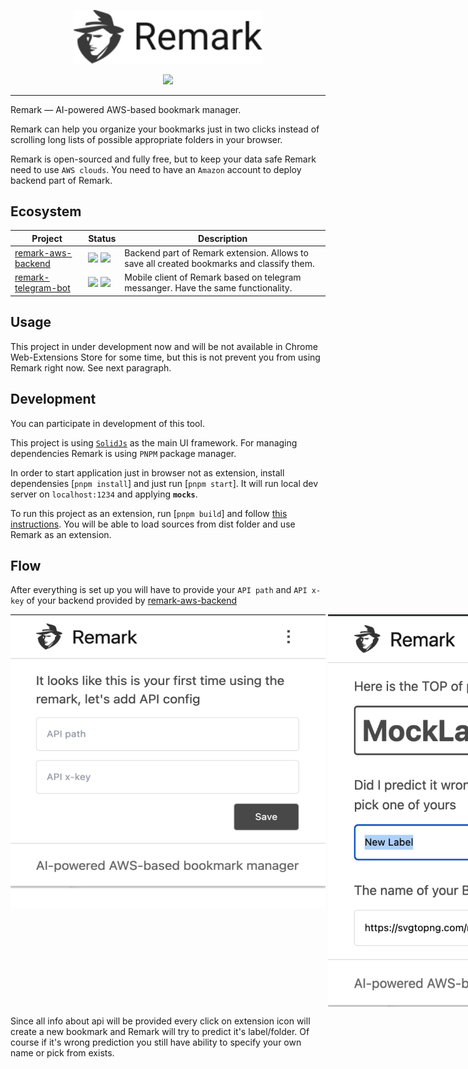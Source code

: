 <p align="center" dir="auto">
  <img style="width: 60%;" src="src/icons/logo.svg" />
</p>
<p align="center" dir="auto">
  <a href="/LICENSE" >
    <img src="https://img.shields.io/badge/license-MIT-green" />
  </a>
</p>

---

Remark — AI-powered AWS-based bookmark manager.

Remark can help you organize your bookmarks just in two clicks instead of scrolling long lists of possible appropriate folders in your browser.

Remark is open-sourced and fully free, but to keep your data safe Remark need to use `AWS clouds`. You need to have an `Amazon` account to deploy backend part of Remark.

## Ecosystem

| Project                                                                       | Status                                                                                                                                        | Description                                                                               |
| ----------------------------------------------------------------------------- | --------------------------------------------------------------------------------------------------------------------------------------------- | ----------------------------------------------------------------------------------------- |
| [remark-aws-backend](https://github.com/vtcaregorodtcev/remark-aws-backend)   | <img src="https://img.shields.io/badge/license-MIT-green" /> <img src="https://badge.fury.io/js/@vtcaregorodtcev%2Fremark-aws-backend.svg" /> | Backend part of Remark extension. Allows to save all created bookmarks and classify them. |
| [remark-telegram-bot](https://github.com/vtcaregorodtcev/remark-telegram-bot) | <img src="https://img.shields.io/badge/license-MIT-green" /> <img src="https://badge.fury.io/js/@vtcaregorodtcev%2Fremark-telegram-bot.svg" />                                                                                  | Mobile client of Remark based on telegram messanger. Have the same functionality.         |

## Usage

This project in under development now and will be not available in Chrome Web-Extensions Store for some time, but this is not prevent you from using Remark right now. See next paragraph.

## Development

You can participate in development of this tool.

This project is using [`SolidJs`](https://www.solidjs.com/) as the main UI framework. For managing dependencies Remark is using `PNPM` package manager.

In order to start application just in browser not as extension, install dependensies [`pnpm install`] and just run [`pnpm start`]. It will run local dev server on `localhost:1234` and applying <b>`mocks`</b>.

To run this project as an extension, run [`pnpm build`] and follow [this instructions](https://developer.chrome.com/docs/extensions/mv3/getstarted/). You will be able to load sources from dist folder and use Remark as an extension.

## Flow

After everything is set up you will have to provide your `API path` and `API x-key` of your backend provided by [remark-aws-backend](https://github.com/vtcaregorodtcev/remark-aws-backend)

<p style="display: flex; align-items: flex-start; justify-content: space-evenly;">
  <img src="src/icons/api-screenshot.svg" alt="api config screen">
  <span>&nbsp;</span>
  <img src="src/icons/main-screenshot.svg" alt="main screen">
</p>

Since all info about api will be provided every click on extension icon will create a new bookmark and Remark will try to predict it's label/folder. Of course if it's wrong prediction you still have ability to specify your own name or pick from exists.
